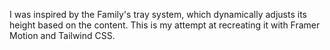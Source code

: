 I was inspired by the Family's tray system, which dynamically adjusts its height based on the content. This is my attempt at recreating it with Framer Motion and Tailwind CSS.
